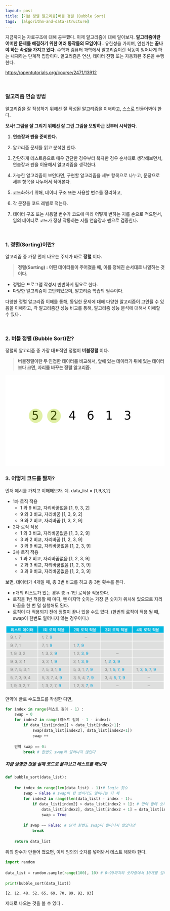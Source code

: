 ```yaml
---
layout: post
title: [기본 정렬 알고리즘]버블 정렬 (Bubble Sort)
tags:  [algorithm-and-data-structure]
---
```


지금까지는 자료구조에 대해 공부했다. 이제 알고리즘에 대해 알아보자. **알고리즘이란 어떠한 문제를 해결하기 위한 여러 동작들의 모임이다 .** 유한성을 가지며, 언젠가는 **끝나야 하는 속성을 가지고 있다.** 수학과 컴퓨터 과학에서 알고리즘이란 작동이 일어나게 하는 내재하는 단계적 집합이다. 알고리즘은 연산, 데이터 진행 또는 자동화된 추론을 수행한다.

https://opentutorials.org/course/2471/13912

&nbsp;

### 알고리즘 연습 방법
알고리즘을 잘 작성하기 위해선 잘 작성된 알고리즘을 이해하고, 스스로 만들어봐야 한다.

**모사! 그림을 잘 그리기 위해선 잘 그린 그림을 모방하근 것부터 시작한다.**

1. **연습장과 펜을 준비한다.**


2. 알고리즘 문제를 읽고 분석한 한다.


3. 간단하게 테스트용으로 매우 간단한 경우부터 복자한 경우 순서대로 생각해보면서, 연습장과 펜을 이용해서 알고리즘을 생각한다.


4. 가능한 알고리즘이 보인다면, 구현할 알고리즘을 세부 항목으로 나누고, 문장으로 세부 항목을 나누어서 적어본다.


5. 코드화하기 위해, 데이터 구조 또는 사용할 변수를 정리하고,


6. 각 문장을 코드 레벨로 적는다.


7. 데이터 구조 또는 사용할 변수가 코드에 따라 어떻게 변하는 지를 손으로 적으면서, 임의 데이터로 코드가 정상 작동하는 지를 연습장과 펜으로 검증한다.

&nbsp;

### 1. 정렬(Sorting)이란?

알고리즘 중 가장 먼저 나오는 주제가 바로 **정렬** 이다.

> **정렬(Sorting) : 어떤 데이터들이 주어졌을 때, 이를 정해진 순서대로 나열하는 것이다.**

* 정렬은 프로그램 작성시 빈번하게 필요로 한다.
* 다양한 알고리즘이 고안되었으며, 알고리즘 학습의 필수이다.

다양한 정렬 알고리즘 이해를 통해, 동일한 문제에 대해 다양한 알고리즘이 고안될 수 있음을 이해하고, 각 알고리즘간 성능 비교를 통해, 알고리즘 성능 분석에 대해서 이해할 수 있다 .

&nbsp;

### 2. 버블 정렬 (Bubble Sort)란?
정렬의 알고리즘 중 가장 대표적인 정렬이 **버블정렬** 이다.

> **버블정렬이란 두 인접한 데이터를 비교해서, 앞에 있는 데이터가 뒤에 있는 데이터보다 크면, 자리를 바꾸는 정렬 알고리즘.**


![Alt text](/public/post/2020_01_01_bubble_sort/bubble_sort.gif)

### 3. 어떻게 코드를 짤까?

먼저 예시를 가지고 이해해보자.
예. data_list = [1,9,3,2]

* 1차 로직 적용
    * 1 와 9 비교, 자리바꿈없음 [1, 9, 3, 2]
    * 9 와 3 비교, 자리바꿈 [1, 3, 9, 2]
    * 9 와 2 비교, 자리바꿈 [1, 3, 2, 9]
* 2차 로직 적용
    * 1 와 3 비교, 자리바꿈없음 [1, 3, 2, 9]
    * 3 과 2 비교, 자리바꿈 [1, 2, 3, 9]
    * 3 와 9 비교, 자리바꿈없음 [1, 2, 3, 9]
* 3차 로직 적용
    * 1 과 2 비교, 자리바꿈없음 [1, 2, 3, 9]
    * 2 과 3 비교, 자리바꿈없음 [1, 2, 3, 9]
    * 3 과 9 비교, 자리바꿈없음 [1, 2, 3, 9]

보면, 데이터가 4개일 때, 총 3번 비교를 하고 총 3번 횟수를 돈다.

* n개의 리스트가 있는 경우 총 n-1번 로직을 적용한다.
* 로직을 1번 적용할 때 마다, 맨 마지막 숫자는 가장 큰 숫자가 위치해 있으므로 자리바꿈을 한 번 덜 실행해도 된다.
* 로직이 다 적용되기 전에 정렬이 끝나 있을 수도 있다. (한번의 로직이 적용 될 때, swap이 한번도 일어나지 않는 경우이다.)

![Alt text](/public/post/2020_01_01_bubble_sort/bubblealgo.png)

만약에 글로 수도코드를 작성한 다면,

~~~python
for index in range(리스트 길이 - 1) :
    swap = 0
    for index2 in range(리스트 길이 - 1 - index):
        if data_list[index2] > data_list[index2+1]:
            swap(data_list[index2], data_list[index2+1])
            swap ++

    만약 swap == 0:
        break # 한번도 swap이 일어나지 않았다
~~~

##### 지금 설명한 것을 실제 코드로 옮겨보고 테스트를 해보자

~~~python
def bubble_sort(data_list):

    for index in range(len(data_list) - 1):# logic 횟수
        swap = False # swap이 한 번이라도 일어나는 지 체
        for index2 in range(len(data_list) - index - 1):
            if data_list[index2] > data_list[index2 + 1]: # 만약 앞에 숫자가 더 크다면
                data_list[index2], data_list[index2 + 1] = data_list[index2 + 1], data_list[index2]
                swap = True

        if swap == False: # 만약 한번도 swap이 일어나지 않았다면
            break

    return data_list
~~~

위의 함수가 만들어 졌으면, 이제 임의의 숫자를 넣어봐서 테스트 해봐야 한다.
~~~python
import random

data_list = random.sample(range(100), 10) # 0~99까지의 숫자중에서 10개를 임의로 추출한다.

print(bubble_sort(data_list))
~~~

~~~
[2, 12, 48, 52, 65, 69, 70, 89, 92, 93]
~~~
제대로 나오는 것을 볼 수 있다 .

